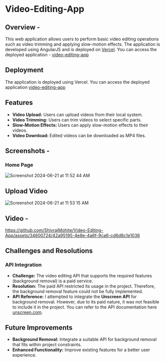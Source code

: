# Video-Editing-App

## Overview -

<p>
This web application allows users to perform basic video editing operations such as video trimming and applying slow-motion effects. The application is developed using AngularJS and is deployed on <a href="https://vercel.com/">Vercel</a>. You can access the deployed application - <a href="https://video-editing-app.vercel.app/">video-editing-app</a>
</p>

## Deployment
The application is deployed using Vercel. You can access the deployed application <a href="https://video-editing-app.vercel.app/">video-editing-app</a>

## Features
<ul>
  <li><strong> Video Upload:</strong> Users can upload videos from their local system.</li>
  <li><strong> Video Trimming:</strong> Users can trim videos to select specific parts.</li>
  <li><strong> Slow-Motion Effects:</strong> Users can apply slow-motion effects to their videos.</li>
  <li><strong> Video Download:</strong> Edited videos can be downloaded as MP4 files.</li>
</ul>

## Screenshots -
### Home Page
![Screenshot 2024-06-21 at 11 52 44 AM](https://github.com/ShivrajMohite/Video-Editing-App/assets/34600724/0feb7b19-3cff-409e-8ede-9aee331051b7)

## Upload Video
![Screenshot 2024-06-21 at 11 53 15 AM](https://github.com/ShivrajMohite/Video-Editing-App/assets/34600724/e8187222-0818-4f73-b395-c1dbadf70c7f)

## Video -
https://github.com/ShivrajMohite/Video-Editing-App/assets/34600724/42a95195-4e8e-4a6f-9ca6-cd6d8c1e1036



## Challenges and Resolutions
### API Integration
<ul>
  <li>
    <strong>Challenge:</strong> The video editing API that supports the required features (background removal) is a paid service.
  </li>
  <li>
    <strong>Resolution:</strong> The paid API restricted its usage in the project. Therefore, the background removal feature could not be fully implemented.
  </li>
  <li>
    <strong>API Reference:</strong> I attempted to integrate the <strong>Unscreen API</strong> for background removal. However, due to its paid nature, it was not feasible to include it in the project. You can refer to the API documentation here <a href="https://www.unscreen.com/api">unscreen.com</a>.
  </li>
</ul>

## Future Improvements
<ul>
  <li>
    <strong>Background Removal:</strong> Integrate a suitable API for background removal that fits within project constraints.
  </li>
  <li>
    <strong>Enhanced Functionality:</strong> Improve existing features for a better user experience.
  </li>
</ul>






